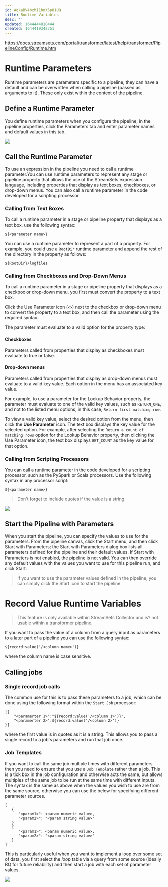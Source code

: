 ```yaml
---
id: AgkaBV4bzMI1bnX6p81UQ
title: Runtime Variables
desc: ''
updated: 1644444818444
created: 1644419342351
---
```



https://docs.streamsets.com/portal/transformer/latest/help/transformer/PipelineConfig/Runtime.htm 

# Runtime Parameters
Runtime parameters are parameters specific to a pipeline, they can have a default and can be overwritten when calling a pipeline (passed as arguments to it). These only exist within the context of the pipeline. 

## Define a Runtime Parameter
You define runtime parameters when you configure the pipeline; in the pipeline properties, click the Parameters tab and enter parameter names and default values in this tab.

![](/assets/images/2022-02-09-15-17-46.png)


## Call the Runtime Parameter
To use an expression in the pipeline you need to call a runtime parameter.You can use runtime parameters to represent any stage or pipeline property that allows the use of the StreamSets expression language, including properties that display as text boxes, checkboxes, or drop-down menus. You can also call a runtime parameter in the code developed for a scripting processor.

### Calling from Text Boxes
To call a runtime parameter in a stage or pipeline property that displays as a text box, use the following syntax:

`${<parameter name>}`

You can use a runtime parameter to represent a part of a property. For example, you could use a `RootDir` runtime parameter and append the rest of the directory in the property as follows:

`${RootDir}/logfiles`

### Calling from Checkboxes and Drop-Down Menus
To call a runtime parameter in a stage or pipeline property that displays as a checkbox or drop-down menu, you first must convert the property to a text box.

Click the Use Parameter icon (`<>`) next to the checkbox or drop-down menu to convert the property to a text box, and then call the parameter using the required syntax.

The parameter must evaluate to a valid option for the property type:
#### Checkboxes
Parameters called from properties that display as checkboxes must evaluate to true or false.

#### Drop-down menus
Parameters called from properties that display as drop-down menus must evaluate to a valid key value. Each option in the menu has an associated key value.

For example, to use a parameter for the Lookup Behavior property, the parameter must evaluate to one of the valid key values, such as `RETURN_ONE`, and not to the listed menu options, in this case, `Return first matching row`.

To view a valid key value, select the desired option from the menu, then click the **Use Parameter** icon. The text box displays the key value for the selected option. For example, after selecting the `Return a count of matching rows` option for the Lookup Behavior property, then clicking the Use Parameter icon, the text box displays `GET_COUNT` as the key value for that option.

### Calling from Scripting Processors
You can call a runtime parameter in the code developed for a scripting processor, such as the PySpark or Scala processors. Use the following syntax in any processor script:

`${<parameter name>}`

> Don't forget to include quotes if the value is a string.

![](/assets/images/2022-02-09-18-12-55.png)

## Start the Pipeline with Parameters
When you start the pipeline, you can specify the values to use for the parameters. From the pipeline canvas, click the Start menu, and then click Start with Parameters; the Start with Parameters dialog box lists all parameters defined for the pipeline and their default values. If Start with Parameters is not enabled, the pipeline is not valid. You can then override any default values with the values you want to use for this pipeline run, and click Start.

> If you want to use the parameter values defined in the pipeline, you can simply click the Start icon to start the pipeline.

# Record Value Runtime Variables
> This feature is only available within StreamSets Collector and is? not usable within a transformer pipeline. 

If you want to pass the value of a column from a query input as parameters to a later part of a pipeline you can use the following syntax:

`${record:value('/<column name>')}`

where the column name is case sensitive. 

## Calling jobs 
### Single record job calls
The common use for this is to pass these parameters to a job, which can be done using the following format within the `Start Job` processor:

```code
[{
    "<paramerter 1>":"${record:value('/<column 1>')}",
    "<paramerter 2>":${record:value('/<column 2>')}
}]
```

where the first value is in quotes as it is a string. This allows you to pass a single record to a job's parameters and run that job once.

### Job Templates
If you want to call the same job multiple times with different parameters then you need to ensure that you use a `Job Template` rather than a job. This is a tick box in the job configuration and otherwise acts the same, but allows multiples of the same job to be run at the same time with different inputs. The syntax is the same as above when the values you wish to use are from the same source, otherwise you can use the below for specifying different parameter sources.

```code
[
   {
      "<param1>": <param numeric value>,
      "<param2>": "<param string value>"
   }
   {
      "<param1>": <param numeric value>,
      "<param2>": "<param string value>"
   }
]
```
This is particularly useful when you want to implement a loop over some set of data, you first select the _loop_ table via a query from some source (ideally BQ for future reliability) and then start a job with each set of parameter values.

![](/assets/images/2022-02-09-18-11-31.png)
